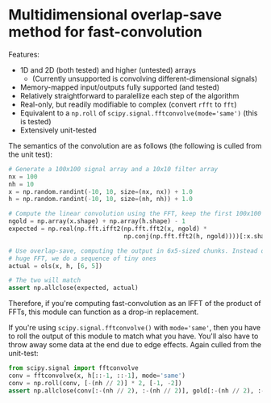 # Multidimensional overlap-save method for fast-convolution

Features:

- 1D and 2D (both tested) and higher (untested) arrays
  - (Currently unsupported is convolving different-dimensional signals)
- Memory-mapped input/outputs fully supported (and tested)
- Relatively straightforward to paralellize each step of the algorithm
- Real-only, but readily modifiable to complex (convert `rfft` to `fft`)
- Equivalent to a `np.roll` of `scipy.signal.fftconvolve(mode='same')` (this is tested)
- Extensively unit-tested

The semantics of the convolution are as follows (the following is culled from
the unit test):
```py
# Generate a 100x100 signal array and a 10x10 filter array
nx = 100
nh = 10
x = np.random.randint(-10, 10, size=(nx, nx)) + 1.0
h = np.random.randint(-10, 10, size=(nh, nh)) + 1.0

# Compute the linear convolution using the FFT, keep the first 100x100 samples
ngold = np.array(x.shape) + np.array(h.shape) - 1
expected = np.real(np.fft.ifft2(np.fft.fft2(x, ngold) *
                                np.conj(np.fft.fft2(h, ngold))))[:x.shape[0], :x.shape[1]]

# Use overlap-save, computing the output in 6x5-sized chunks. Instead of one
# huge FFT, we do a sequence of tiny ones
actual = ols(x, h, [6, 5])

# The two will match
assert np.allclose(expected, actual)
```

Therefore, if you're computing fast-convolution as an IFFT of the product of FFTs, this module can
function as a drop-in replacement.

If you're using `scipy.signal.fftconvolve()` with `mode='same'`, then you have to roll the output
of this module to match what you have. You'll also have to throw away some data at the end due to
edge effects. Again culled from the unit-test:
```py
from scipy.signal import fftconvolve
conv = fftconvolve(x, h[::-1, ::-1], mode='same')
conv = np.roll(conv, [-(nh // 2)] * 2, [-1, -2])
assert np.allclose(conv[:-(nh // 2), :-(nh // 2)], gold[:-(nh // 2), :-(nh // 2)])
```
